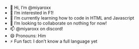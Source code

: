 - 👋 Hi, I’m @miyaroxx
- 👀 I’m interested in F1!
- 🌱 I’m currently learning how to code in HTML and Javascript
- 💞️ I’m looking to collaborate on nothing for now!
- 📫 @miyaroxx on discord!
- 😄 Pronouns: Him
- ⚡ Fun fact: I don't know a full language yet
